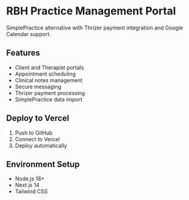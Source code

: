 # RBH Practice Management Portal

SimplePractice alternative with Thrizer payment integration and Google Calendar support.

## Features
- Client and Therapist portals
- Appointment scheduling
- Clinical notes management
- Secure messaging
- Thrizer payment processing
- SimplePractice data import

## Deploy to Vercel
1. Push to GitHub
2. Connect to Vercel
3. Deploy automatically

## Environment Setup
- Node.js 18+
- Next.js 14
- Tailwind CSS
